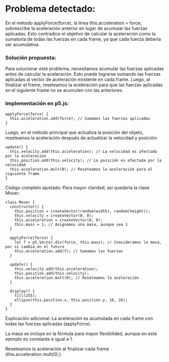 # Problema detectado:
En el método applyForce(force), la línea this.acceleration = force; sobrescribe la aceleración anterior en lugar de acumular las fuerzas aplicadas. Esto contradice el objetivo de calcular la aceleración como la sumatoria de todas las fuerzas en cada frame, ya que cada fuerza debería ser acumulativa.

### Solución propuesta:
Para solucionar este problema, necesitamos acumular las fuerzas aplicadas antes de calcular la aceleración. Esto puede lograrse sumando las fuerzas aplicadas al vector de aceleración existente en cada frame. Luego, al finalizar el frame, reseteamos la aceleración para que las fuerzas aplicadas en el siguiente frame no se acumulen con las anteriores.

### Implementación en p5.js:

```` javasript
applyForce(force) {
  this.acceleration.add(force); // Sumamos las fuerzas aplicadas
}
````
Luego, en el método principal que actualiza la posición del objeto, reseteamos la aceleración después de actualizar la velocidad y posición:

```` javasript
update() {
  this.velocity.add(this.acceleration); // La velocidad es afectada por la aceleración
  this.position.add(this.velocity); // La posición es afectada por la velocidad
  this.acceleration.mult(0); // Reseteamos la aceleración para el siguiente frame
}
````
Código completo ajustado:
Para mayor claridad, así quedaría la clase Mover:

```` javasript
class Mover {
  constructor() {
    this.position = createVector(random(width), random(height));
    this.velocity = createVector(0, 0);
    this.acceleration = createVector(0, 0);
    this.mass = 1; // Asignamos una masa, aunque sea 1
  }

  applyForce(force) {
    let f = p5.Vector.div(force, this.mass); // Consideramos la masa, por si cambia en el futuro
    this.acceleration.add(f); // Sumamos las fuerzas
  }

  update() {
    this.velocity.add(this.acceleration);
    this.position.add(this.velocity);
    this.acceleration.mult(0); // Reseteamos la aceleración
  }

  display() {
    fill(255);
    ellipse(this.position.x, this.position.y, 16, 16);
  }
}
````
Explicación adicional:
La aceleración es acumulada en cada frame con todas las fuerzas aplicadas (applyForce).

La masa se incluye en la fórmula para mayor flexibilidad, aunque en este ejemplo es constante e igual a 1.

Reseteamos la aceleración al finalizar cada frame (this.acceleration.mult(0);).
